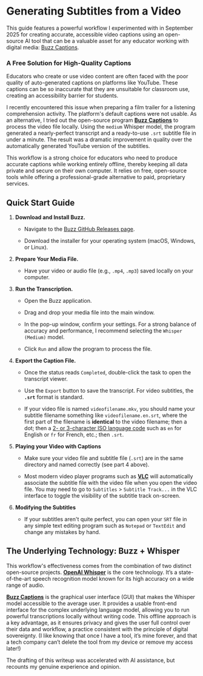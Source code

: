 # Generating Subtitles from a Video

This guide features a powerful workflow I experimented with in September 2025 for creating accurate, accessible video captions using an open-source AI tool that can be a valuable asset for any educator working with digital media: [Buzz Captions](https://buzzcaptions.com/).

### A Free Solution for High-Quality Captions

Educators who create or use video content are often faced with the poor quality of auto-generated captions on platforms like YouTube. These captions can be so inaccurate that they are unsuitable for classroom use, creating an accessibility barrier for students.

I recently encountered this issue when preparing a film trailer for a listening comprehension activity. The platform's default captions were not usable. As an alternative, I tried out the open-source program [**Buzz Captions**](https://buzzcaptions.com/) to process the video file locally. Using the `medium` Whisper model, the program generated a nearly-perfect transcript and a ready-to-use `.srt` subtitle file in under a minute. The result was a dramatic improvement in quality over the automatically generated YouTube version of the subtitles.

This workflow is a strong choice for educators who need to produce accurate captions while working entirely offline, thereby keeping all data private and secure on their own computer. It relies on free, open-source tools while offering a professional-grade alternative to paid, proprietary services.

## Quick Start Guide

1.  **Download and Install Buzz.**
    
    -   Navigate to the [Buzz GitHub Releases page](https://github.com/chidiwilliams/buzz/releases).
        
    -   Download the installer for your operating system (macOS, Windows, or Linux).
        
2.  **Prepare Your Media File.**
    
    -   Have your video or audio file (e.g., `.mp4`, `.mp3`) saved locally on your computer.
        
3.  **Run the Transcription.**
    
    -   Open the Buzz application.
        
    -   Drag and drop your media file into the main window.
        
    -   In the pop-up window, confirm your settings. For a strong balance of accuracy and performance, I recommend selecting the `Whisper (Medium)` model.
        
    -   Click `Run` and allow the program to process the file.
        
4.  **Export the Caption File.**
    
    -   Once the status reads `Completed`, double-click the task to open the transcript viewer.
        
    -   Use the `Export` button to save the transcript. For video subtitles, the **`.srt`** format is standard.
  
    -   If your video file is named `videofilename.mkv`, you should name your subtitle filename something like `videofilename.en.srt`, where the first part of the filename is **identical** to the video filename; then a dot; then a [2- or 3-character ISO language code](https://en.wikipedia.org/wiki/List_of_ISO_639_language_codes) such as `en` for English or `fr` for French, etc.; then `.srt`.
  
5.  **Playing your Video with Captions**

    -   Make sure your video file and subtitle file (`.srt`) are in the same directory and named correctly (see part 4 above).
   
    -   Most modern video player programs such as **[VLC](https://www.videolan.org/vlc/)** will automatically associate the subtitle file with the video file when you open the video file. You may need to go to `Subtitles` > `Subtitle Track...` in the VLC interface to toggle the visibility of the subtitle track on-screen.

6.  **Modifying the Subtitles**

       -   If your subtitles aren't quite perfect, you can open your `SRT` file in any simple text editing program such as `Notepad` or `TextEdit` and change any mistakes by hand.

## The Underlying Technology: Buzz + Whisper

This workflow's effectiveness comes from the combination of two distinct open-source projects. **[OpenAI Whisper](https://openai.com/index/whisper/)** is the core technology. It’s a state-of-the-art speech recognition model known for its high accuracy on a wide range of audio.

**[Buzz Captions](https://buzzcaptions.com/)** is the graphical user interface (GUI) that makes the Whisper model accessible to the average user. It provides a usable front-end interface for the complex underlying language model, allowing you to run powerful transcriptions locally without writing code. This offline approach is a key advantage, as it ensures privacy and gives the user full control over their data and workflow, a practice consistent with the principle of digital sovereignty. (I like knowing that once I have a tool, it’s mine forever, and that a tech company can’t delete the tool from my device or remove my access later!)

The drafting of this writeup was accelerated with AI assistance, but recounts my genuine experience and opinion.
